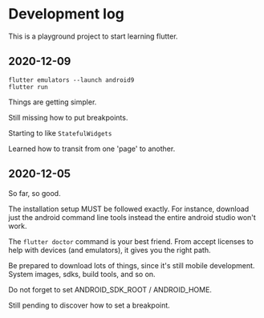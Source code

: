 # Development log

This is a playground project to start learning flutter.

## 2020-12-09

```
flutter emulators --launch android9
flutter run
```

Things are getting simpler.

Still missing how to put breakpoints.

Starting to like `StatefulWidgets`

Learned how to transit from one 'page' to another.

## 2020-12-05

So far, so good.

The installation setup MUST be followed exactly. For instance, download just the
android command line tools instead the entire android studio won't work.

The `flutter doctor` command is your best friend. From accept licenses to help
with devices (and emulators), it gives you the right path.

Be prepared to download lots of things, since it's still mobile development.
System images, sdks, build tools, and so on.

Do not forget to set ANDROID_SDK_ROOT / ANDROID_HOME.

Still pending to discover how to set a breakpoint.